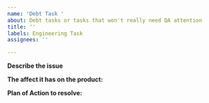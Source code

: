 ```yaml
---
name: 'Debt Task '
about: Debt tasks or tasks that won't really need QA attention
title: ''
labels: Engineering Task
assignees: ''

---
```


**Describe the issue**

**The affect it has on the product:**

**Plan of Action to resolve:**
